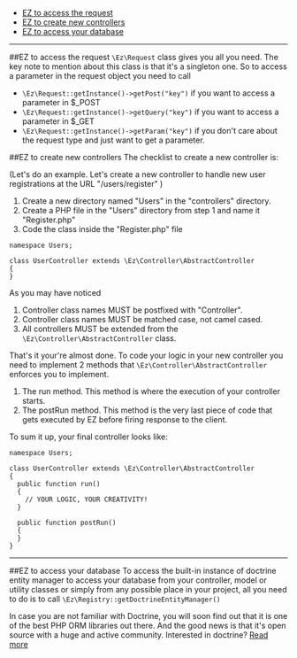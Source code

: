 * [EZ to access the request](#ez-to-access-the-request)
* [EZ to create new controllers](#ez-to-create-new-controllers)
* [EZ to access your database](#ez-to-access-your-database)

---

##EZ to access the request
`\Ez\Request` class gives you all you need. The key note to mention about this class is that it's a singleton one.
So to access a parameter in the request object you need to call

* `\Ez\Request::getInstance()->getPost("key")` if you want to access a parameter in $_POST
* `\Ez\Request::getInstance()->getQuery("key")` if you want to access a parameter in $_GET
* `\Ez\Request::getInstance()->getParam("key")` if you don't care about the request type and just want to get a parameter.


##EZ to create new controllers
The checklist to create a new controller is:

(Let's do an example. Let's create a new controller to handle new user registrations at the URL "/users/register" )

1. Create a new directory named "Users" in the "controllers" directory.
2. Create a PHP file in the "Users" directory from step 1 and name it "Register.php"
3. Code the class inside the "Register.php" file

```
namespace Users;

class UserController extends \Ez\Controller\AbstractController
{
}
```

As you may have noticed

1. Controller class names MUST be postfixed with "Controller".
2. Controller class names MUST be matched case, not camel cased.
3. All controllers MUST be extended from the `\Ez\Controller\AbstractController` class.

That's it your're almost done. To code your logic in your new controller you need to implement 2 methods that `\Ez\Controller\AbstractController` enforces you to implement.

1. The run method. This method is where the execution of your controller starts.
2. The postRun method. This method is the very last piece of code that gets executed by EZ before firing response to the client.

To sum it up, your final controller looks like:

```
namespace Users;

class UserController extends \Ez\Controller\AbstractController
{
  public function run()
  {
    // YOUR LOGIC, YOUR CREATIVITY!
  }
  
  public function postRun()
  {
  }
}
```
---
##EZ to access your database
To access the built-in instance of doctrine entity manager to access your database from your controller, model or utility classes or simply from any possible place in your project, all you need to do is to call `\Ez\Registry::getDoctrineEntityManager()`

In case you are not familiar with Doctrine, you will soon find out that it is one of the best PHP ORM libraries out there. And the good news is that it's open source with a huge and active community. Interested in doctrine? [Read more](http://www.doctrine-project.org)
